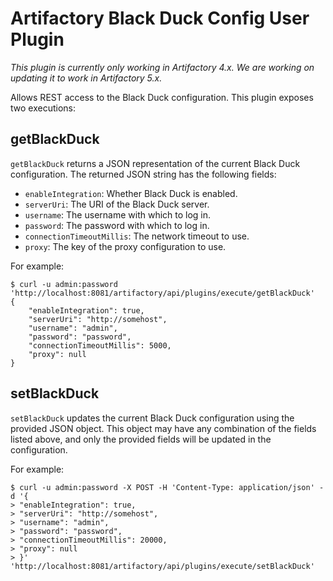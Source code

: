 Artifactory Black Duck Config User Plugin
=========================================

*This plugin is currently only working in Artifactory 4.x. We are working on updating it to work in Artifactory 5.x.*

Allows REST access to the Black Duck configuration. This plugin exposes two
executions:

getBlackDuck
------------

`getBlackDuck` returns a JSON representation of the current Black Duck
configuration. The returned JSON string has the following fields:

- `enableIntegration`: Whether Black Duck is enabled.
- `serverUri`: The URI of the Black Duck server.
- `username`: The username with which to log in.
- `password`: The password with which to log in.
- `connectionTimeoutMillis`: The network timeout to use.
- `proxy`: The key of the proxy configuration to use.

For example:

```
$ curl -u admin:password 'http://localhost:8081/artifactory/api/plugins/execute/getBlackDuck'
{
    "enableIntegration": true,
    "serverUri": "http://somehost",
    "username": "admin",
    "password": "password",
    "connectionTimeoutMillis": 5000,
    "proxy": null
}
```

setBlackDuck
------------

`setBlackDuck` updates the current Black Duck configuration using the provided
JSON object. This object may have any combination of the fields listed above,
and only the provided fields will be updated in the configuration.

For example:

```
$ curl -u admin:password -X POST -H 'Content-Type: application/json' -d '{
> "enableIntegration": true,
> "serverUri": "http://somehost",
> "username": "admin",
> "password": "password",
> "connectionTimeoutMillis": 20000,
> "proxy": null
> }' 'http://localhost:8081/artifactory/api/plugins/execute/setBlackDuck'
```
